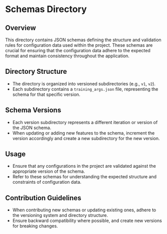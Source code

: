 # Schemas Directory

## Overview

This directory contains JSON schemas defining the structure and validation rules for configuration data used within the project. These schemas are crucial for ensuring that the configuration data adhere to the expected format and maintain consistency throughout the application.

## Directory Structure

- The directory is organized into versioned subdirectories (e.g., `v1`, `v2`).
- Each subdirectory contains a `training_args.json` file, representing the schema for that specific version.

## Schema Versions

- Each version subdirectory represents a different iteration or version of the JSON schema.
- When updating or adding new features to the schema, increment the version accordingly and create a new subdirectory for the new version.

## Usage

- Ensure that any configurations in the project are validated against the appropriate version of the schema.
- Refer to these schemas for understanding the expected structure and constraints of configuration data.

## Contribution Guidelines

- When contributing new schemas or updating existing ones, adhere to the versioning system and directory structure.
- Ensure backward compatibility where possible, and create new versions for breaking changes.
